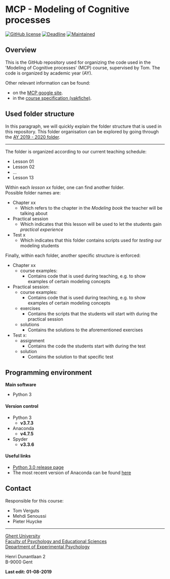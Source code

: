 
# MCP - Modeling of Cognitive processes

[![GitHub license](https://img.shields.io/apm/l/test.svg)](https://github.com/CogComNeuroSci/Pieter_H/blob/master/LICENSE)
[![Deadline](https://img.shields.io/badge/First%20MCP%20course-24%2F09%2F2019-red)](https://img.shields.io/badge/First%20MCP%20course-24%2F09%2F2019-red)
[![Maintained](https://img.shields.io/maintenance/yes/2019.svg)](https://img.shields.io/maintenance/yes/2019.svg)

## Overview

This is the GitHub repository used for organizing the code used in the 'Modeling of Cognitive processes' (MCP) course, supervised by Tom.
The code is organized by academic year (AY).

Other relevant information can be found:

- on the [MCP google site][google_sites].
- in the [course specification (vakfiche)][vakfiche].

[google_sites]: https://sites.google.com/view/ugent-mcp-course/home
[vakfiche]: https://studiegids.ugent.be/2019/EN/studiefiches/H002000.pdf

## Used folder structure   

In this paragraph, we will quickly explain the folder structure that is used in this repository.
This folder organisation can be explored by going through the [AY 2019 - 2020 folder][AC2019_2020].

[AC2019_2020]: https://github.com/CogComNeuroSci/modeling-master/tree/master/AY%202019%20-%202020

---

The folder is organized according to our current teaching schedule:

- Lesson 01
- Lesson 02
- ...
- Lesson 13

Within each _lesson xx_ folder, one can find another folder.   
Possible folder names are:

- Chapter xx
    - Which refers to the chapter in the _Modeling book_ the teacher will be talking about
- Practical session
    - Which indicates that this lesson will be used to let the students gain _practical experience_
- Test x
    - Which indicates that this folder contains scripts used for _testing_ our modeling students

Finally, within each folder, another specific structure is enforced:

- Chapter xx
    - course examples:
        - Contains code that is used during teaching, e.g. to show examples of certain modeling concepts
- Practical session:
    - course examples:
        - Contains code that is used during teaching, e.g. to show examples of certain modeling concepts
    - exercises
        - Contains the scripts that the students will start with during the practical session
    - solutions
        - Contains the solutions to the aforementioned exercises
- Test x:
    - assignment
        - Contains the code the students start with during the test
    - solution
        - Contains the solution to that specific test

## Programming environment   

**Main software**

- Python 3
    
#### Version control

- Python 3
    - **v3.7.3**
- Anaconda
    - **v4.7.5**
- Spyder
    - **v3.3.6**

#### Useful links

- [Python 3.0 release page][py3]
- The most recent version of Anaconda can be found [here][anaconda]

[py3]: https://www.python.org/download/releases/3.0/
[anaconda]: https://www.anaconda.com/distribution/

## Contact

Responsible for this course:

- Tom Verguts
- Mehdi Senoussi
- Pieter Huycke  

[Labsite]: https://cogcomneurosci.com/

---

[Ghent University][UGent]   
[Faculty of Psychology and Educational Sciences][Faculty]  
[Department of Experimental Psychology][Department]  

[UGent]:      https://www.ugent.be/en
[Faculty]:    https://www.ugent.be/pp/en
[Department]: https://www.ugent.be/pp/experimentele-psychologie/en/research

Henri Dunantlaan 2  
B-9000 Gent

**Last edit: 01-08-2019**
